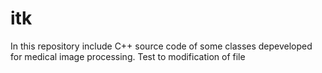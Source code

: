 itk
===

In this repository include C++ source code of some classes depeveloped for medical image processing.
Test to modification of file
